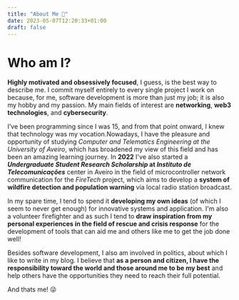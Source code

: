 ```yaml
---
title: "About Me 📜"
date: 2023-05-07T12:20:33+01:00
draft: false
---
```


# Who am I?

**Highly motivated and obsessively focused**, I guess, is the best way to describe me. I commit myself entirely to every single project I work on because, for me, software development is more than just my job; it is also my hobby and my passion. My main fields of interest are **networking**, **web3 technologies**, and **cybersecurity**.

I’ve been programming since I was 15, and from that point onward, I knew that technology was my vocation.Nowadays, I have the pleasure and opportunity of studying *Computer and Telematics Engineering at the University of Aveiro*, which has broadened my view of this field and has been an amazing learning journey. In **2022** I've also started a ***Undergraduate Student Research Scholarship* at *Instituto de Telecomunicações*** center in Aveiro in the field of microcontroller network communication for the *FireTech* project, which aims to develop a **system of wildfire detection and population warning** via local radio station broadcast.

In my spare time, I tend to spend it **developing my own ideas** (of which I seem to never get enough) for innovative systems and application. I'm also a volunteer firefighter and as such I tend to **draw inspiration from my personal experiences in the field of rescue and crisis response** for the development of tools that can aid me and others like me to get the job done well!

Besides software development, I also am involved in politics, about which I like to write in my blog. I believe that **as a person and citizen, I have the responsibility toward the world and those around me to be my best** and help others have the opportunities they need to reach their full potential.

And thats me! 😜
